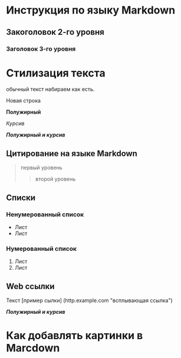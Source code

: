 # Инструкция по языку Markdown

## Закоголовок 2-го уровня
### Заголовок 3-го уровня

# Стилизация текста
обычный текст набираем как есть.

Новая строка

**Полужирный**

*Курсив*

***Полужирный и курсив***

## Цитирование на языке Markdown
> первый уровень
>> второй уровень

## Списки
### Ненумерованный список
* Лист
* Лист

### Нумерованный список
1. Лист
2. Лист

## Web ссылки
Текст [пример сылки] (http.example.com "всплывающая ссылка") 

***Полужирный и курсив***

# Как добавлять картинки в Marcdown